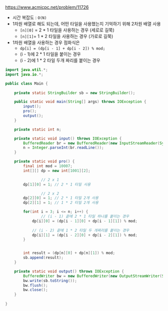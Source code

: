 https://www.acmicpc.net/problem/11726

- 시간 복잡도 : `O(N)`
- 1차원 배열로 해도 되는데, 어떤 타일을 사용했는지 기억하기 위해 2차원 배열 사용
    - `[n][0]` = 2 * 1 타일을 사용하는 경우 (세로로 길쭉)
    - `[n][1]`= 1 * 2 타일을 사용하는 경우 (가로로 길쭉)
- 1차원 배열을 사용하는 경우 점화식은
    - `dp[i] = (dp[i - 1] + dp[i - 2]) % mod;`
    - (i - 1)에 2 * 1 타일을 붙이는 경우
    - (i - 2)에 1 * 2 타일 두개 짜리를 붙이는 경우

```java
import java.util.*;
import java.io.*;

public class Main {
    
    private static StringBuilder sb = new StringBuilder();

    public static void main(String[] args) throws IOException {
        input();
        pro();
        output();
    }

    private static int n;

    private static void input() throws IOException {
        BufferedReader br = new BufferedReader(new InputStreamReader(System.in));
        n = Integer.parseInt(br.readLine());
    }

    private static void pro() {
        final int mod = 10007;
        int[][] dp = new int[1001][2];

				// 2 x 1
        dp[1][0] = 1; // 2 * 1 타일 사용

				// 2 x 2
        dp[2][0] = 1; // 2 * 1 타일 2개 사용
        dp[2][1] = 1; // 1 * 2 타일 2개 사용

        for(int i = 3; i <= n; i++) {
		        // (i - 1) 끝에 2 * 1 타일 하나를 붙이는 경우
            dp[i][0] = (dp[i - 1][0] + dp[i - 1][1]) % mod;
            
            // (i - 2) 끝에 1 * 2 타일 두 개짜리를 붙이는 경우
            dp[i][1] = (dp[i - 2][0] + dp[i - 2][1]) % mod;
        }


        int result = (dp[n][0] + dp[n][1]) % mod;
        sb.append(result);
    }

    private static void output() throws IOException {
        BufferedWriter bw = new BufferedWriter(new OutputStreamWriter(System.out));
        bw.write(sb.toString());
        bw.flush();
        bw.close();
    }
    
}
```
